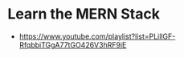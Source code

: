 # Learn the MERN Stack

* <https://www.youtube.com/playlist?list=PLillGF-RfqbbiTGgA77tGO426V3hRF9iE>
